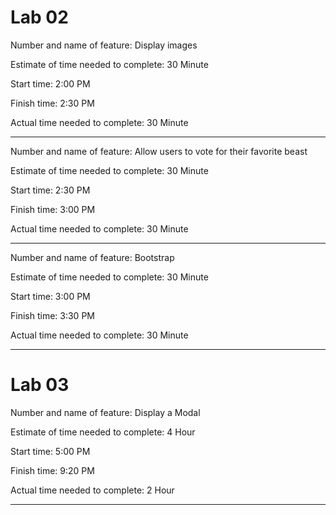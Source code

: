 # Lab 02

Number and name of feature: Display images

Estimate of time needed to complete: 30 Minute

Start time: 2:00 PM

Finish time: 2:30 PM

Actual time needed to complete: 30 Minute

____________________________________________________

Number and name of feature: Allow users to vote for their favorite beast

Estimate of time needed to complete: 30 Minute

Start time: 2:30 PM

Finish time: 3:00 PM

Actual time needed to complete: 30 Minute

____________________________________________________

Number and name of feature: Bootstrap

Estimate of time needed to complete: 30 Minute

Start time: 3:00 PM

Finish time: 3:30 PM

Actual time needed to complete: 30 Minute

-----------------------------------------------------

# Lab 03

Number and name of feature: Display a Modal

Estimate of time needed to complete: 4 Hour

Start time: 5:00 PM

Finish time: 9:20 PM

Actual time needed to complete: 2 Hour

-----------------------------------------------------

